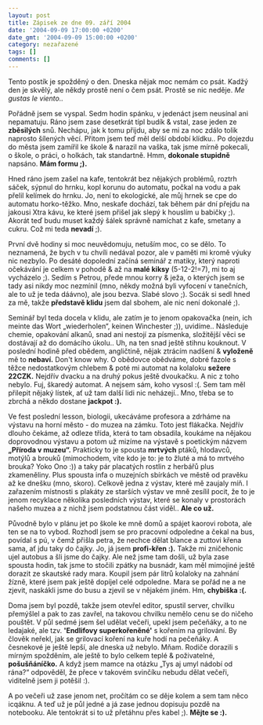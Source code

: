 ```yaml
---
layout: post
title: Zápisek ze dne 09. září 2004
date: '2004-09-09 17:00:00 +0200'
date_gmt: '2004-09-09 15:00:00 +0200'
category: nezařazené
tags: []
comments: []
---
```

<p>Tento postík je spožděný o den. Dneska nějak moc nemám co psát. Kadžý den je skvělý, ale někdy  prostě není o čem psát. Prostě se nic neděje. <em>Me gustas le viento..</em></p>
<p>Pořádně jsem se vyspal. Sedm hodin spánku, v jedenáct jsem neusínal ani nepamatuju.  Ráno jsem zase desetkrát típl budík &amp; vstal, zase jeden ze <strong>zběsilých</strong> snů.  Nechápu, jak k tomu přijdu, aby se mi za noc zdálo tolik naprosto šílených věcí.  Přitom jsem teď měl delší období klídku.. Po dojezdu do města jsem zamířil ke škole  &amp; narazil na vaška, tak jsme mírně pokecali, o škole, o práci, o holkách, tak  standartně. Hmm, <strong>dokonale stupidně</strong> napsáno. <strong>Mám formu ;).</strong></p>
<p>Hned ráno jsem zašel na kafe, tentokrát bez nějakých problémů, roztrh sáček,  sýpnul do hrnku, kopl korunu do automatu, počkal na vodu a pak přelil kelímek  do hrnku. Jo, není to ekologické, ale můj hrnek se cpe do automatu horko-těžko.  Mno, neskafe dochází, tak během pár dní přejdu na jakousi Xtra kávu, ke které jsem  přišel jak slepý k houslím u babičky ;). Akorát teď budu muset každý šálek správně  namíchat z kafe, smetany a cukru. Což mi teda <strong>nevadí</strong> ;).</p>
<p>První dvě hodiny si moc neuvědomuju, netuším moc, co se dělo. To neznamená, že bych  v tu chvíli nedával pozor, ale v paměti mi kromě výuky nic nezbylo. Po desáté dopolední  začíná seminář z matiky, který naproti očekávání je celkem v pohodě &amp; až na <strong>malé  kiksy</strong> (5-12-2!=7), mi to aj vycházelo ;). Sedím s Petrou, přede mnou korry &amp; ježa,  o kterých jsem se tady asi nikdy moc nezmínil (mno, někdy možná byli vyfocení  v tanečních, ale to už je teda dáávno), ale jsou bezva. Slabé slovo ;). Socák si sedl hned  za mě, takže <strong>představě klidu</strong> jsem dal sbohem, ale nic není dokonalé ;).</p>
<p>Seminář byl teda docela v klidu, ale zatím je to jenom opakovačka (nein, ich meinte  das Wort &bdquo;wiederholen&ldquo;, keinen Winchester ;)), uvidíme.. Následuje  chemie, opakování alkanů, snad ani nestojí za písmenka, složitější věci se dostávají  až do domácího úkolu.. Uh, na ten snad ještě stihnu kouknout. V poslední hodině  před obědem, angličtině, nějak ztrácím nadšení &amp; <strong>vyloženě</strong> mě to <strong>nebaví.</strong> Don't know  why. O obědovce obědváme, dobré fazole s těžce nedostatkovým chlebem &amp; poté mi  automat na kolaloku <strong>sežere 22CZK.</strong> Nejdřív dvacku a na druhý pokus ještě dvoukačku.  A nic z toho nebylo. Fuj, škaredý automat. A nejsem sám, koho vysosl :(. Sem tam  měl přilepit nějaký lístek, ať už tam další lidi nic neházejí.. Mno, třeba se to  zbrchá a někdo dostane <strong>jackpot :).</strong></p>
<p>Ve fest poslední lesson, biologii, ukecáváme profesora a zdrháme na výstavu na horní  město - do muzea na zámku. Toto jest flákačka. Nejdřív dlouho čekáme, až odleze třída,  která to tam obsadila, koukáme na nějakou doprovodnou výstavu a potom už mizíme  na výstavě s poetickým názvem <strong>&bdquo;Příroda v muzeu&ldquo;.</strong> Prakticky to je spousta  <strong>mrtvých</strong> ptáků, hlodavců, motýlů a brouků (mimochodem, víte kdo je to: je to žluté  a má to mrtvého brouka? Yoko Ono :)) a taky pár placatých rostlin z herbářů plus  zkameněliny. Plus spousta infa o muzejních sbírkách ve městě od pravěku až ke dnešku  (mno, skoro). Celkově jedna z výstav, které mě zaujaly míň. I zařazením místnosti  s plakáty ze starších výstav ve mně zesílil pocit, že to je jenom recyklace několika  posledních výstav, které se konaly v prostorách našeho muzea a z nichž jsem podstatnou  část viděl.. <strong>Ale co už.</strong></p>
<p>Původně bylo v plánu jet po škole ke mně domů a spájet kaorovi robota, ale ten se  na to vybod. Rozhodl jsem se pro pracovní odpoledne a čekal na bus, povídal s pú,  v čemž přišla petra, že nechce dělat blance a zuttovi křena sama, ať jdu taky do čajky.  Jo, já jsem <strong>profi-křen :).</strong> Takže mi zničehonic ujel autobus a šli jsme do čajky.  Ale než jsme tam došli, už byla zase spousta hodin, tak jsme to stočili zpátky na  busnádr, kam měl mimojiné ještě dorazit ze skautské rady mara. Koupil jsem pár litrů  kolaloky na zahnání žízně, které jsem pak ještě dopíjel celé odpoledne.  Mara se pořád ne a ne zjevit, naskákli jsme do busu a zjevil se v nějakém jiném. Hm,  <strong>chybiška :(.</strong></p>
<p>Doma jsem byl pozdě, takže jsem otevřel editor, spustil server, chvilku přemýšlel  a pak to zas zavřel, na takovou chvilku nemělo cenu se do ničeho pouštět. V půl sedmé  jsem šel udělat večeři, upekl jsem pečeňáky, a to ne ledajaké, ale tzv. <strong>'Endlifovy  superkořeněné'</strong> s kořením na grilování. By člověk neřekl, jak se grilovací koření  na kuře hodí na pečeňáky. A česnekové je ještě lepší, ale dneska už nebylo. Mňam.  Rodiče dorazili s mírným spožděním, ale ještě to bylo celkem teplé &amp; poživatelné,  <strong>pošušňáníčko.</strong> A když jsem mamce na otázku &bdquo;Tys aj umyl nádobí od rána?&ldquo;  odpověděl, že přece v takovém svinčíku nebudu dělat večeři, viditelně jsem ji potěšil :).</p>
<p>A po večeři už zase jenom net, pročítám co se děje kolem a sem tam něco icqáknu.  A teď už je půl jedné a já zase jednou dopisuju pozdě na notebooku. Ale tentokrát si  to už přetáhnu přes kabel ;). <strong>Mějte se :).</strong></p>
